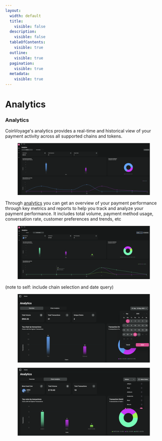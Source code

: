 ```yaml
---
layout:
  width: default
  title:
    visible: false
  description:
    visible: false
  tableOfContents:
    visible: true
  outline:
    visible: true
  pagination:
    visible: true
  metadata:
    visible: true
---
```


# Analytics

### Analytics

&#x20;CoinVoyage's analytics provides a real-time and historical view of your payment activity across all supported chains and tokens.

<figure><img src="../.gitbook/assets/cv2.png" alt=""><figcaption></figcaption></figure>

Through [analytics](https://dashboard.coinvoyage.io/) you can get an overview of your payment performance through key metrics and reports to help you track and analyze your payment performance. It includes total volume, payment method usage, conversation rate, customer preferences and trends, etc

<figure><img src="../.gitbook/assets/Screenshot_2025-09-25_at_10.28.55_AM.png" alt=""><figcaption></figcaption></figure>

(note to self: include chain selection and date query)

<div><figure><img src="../.gitbook/assets/Screenshot_2025-09-25_at_10.27.25_AM.png" alt=""><figcaption></figcaption></figure> <figure><img src="../.gitbook/assets/Screenshot_2025-09-25_at_10.28.34_AM.png" alt=""><figcaption></figcaption></figure></div>


